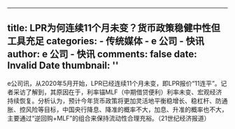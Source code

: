 
---
title: LPR为何连续11个月未变？货币政策稳健中性但工具充足
categories: 
    - 传统媒体
    - e 公司 - 快讯
author: e 公司 - 快讯
comments: false
date: Invalid Date
thumbnail: ''
---

<div>   
e公司讯，从2020年5月开始，LPR已经连续11个月未变，即LPR报价“11连平”。记者采访了解到，其原因在于，利率锚MLF（中期借贷便利）利率未变、宏观经济持续恢复。分析认为，预计今年货币政策将更加灵活地平衡稳增长、稳杠杆、防通胀、控风险等目标，中国央行降息、降准的概率不大，加息、升准的概率也不大，主要通过“逆回购+MLF”的组合来保持流动性合理充裕。（21世纪经济报道）  
</div>
            